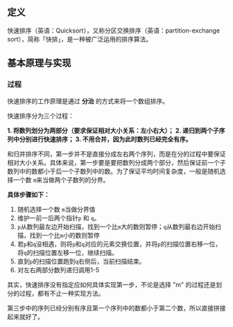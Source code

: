 

## 定义

快速排序（英语：Quicksort），又称分区交换排序（英语：partition-exchange sort），简称「快排」，是一种被广泛运用的排序算法。


## 基本原理与实现

### 过程

快速排序的工作原理是通过 **分治** 的方式来将一个数组排序。

快速排序分为三个过程：

**1.  将数列划分为两部分（要求保证相对大小关系：左小右大）；
2.  递归到两个子序列中分别进行快速排序；
3.  不用合并，因为此时数列已经完全有序。**

和归并排序不同，第一步并不是直接分成左右两个序列，而是在分的过程中要保证相对大小关系。具体来说，第一步要是要把数列分成两个部分，然后保证前一个子数列中的数都小于后一个子数列中的数。为了保证平均时间复杂度，一般是随机选择一个数 `m`来当做两个子数列的分界。

**具体步骤如下：**
1. 随机选择一个数 `m`当做分界值
2. 维护一前一后两个指针`p`  和 `q`。
3. `p`从数列最左边开始扫描，找到一个比`m`大的数则暂停；`q`从数列最右边开始扫描，找到一个比`m`小的数则暂停
4. 若`p`和`q`没相遇，则将`p`和`q`对应的元素交换位置，并将`p`的扫描位置右移一位，将`q`的扫描位置左移一位，继续扫描。
5. 直到`p`的扫描位置跑到`q`右侧后，当前扫描结束。
6. 对左右两部分数列递归调用1-5

其实，快速排序没有指定应如何具体实现第一步，不论是选择  "m" 的过程还是划分的过程，都有不止一种实现方法。

第三步中的序列已经分别有序且第一个序列中的数都小于第二个数，所以直接拼接起来就好了。
<!--stackedit_data:
eyJoaXN0b3J5IjpbLTEwMzg1NjgwMjksMjAzNjgyNTc5MiwtMT
U2NTYyODE1Nl19
-->